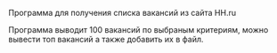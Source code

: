 Программа для получения списка вакансий из сайта HH.ru

Программа выводит 100 вакансий по выбраным критериям, можно вывести топ вакансий а также добавить их в файл.
